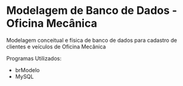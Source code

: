 # Modelagem de Banco de Dados - Oficina Mecânica

Modelagem conceitual e física de banco de dados para cadastro de clientes e veículos de Oficina Mecânica

Programas Utilizados:
- brModelo
- MySQL
